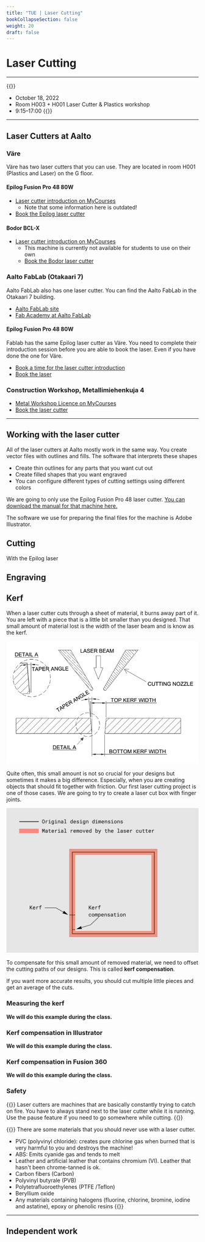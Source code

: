 ```yaml
---
title: "TUE | Laser Cutting"
bookCollapseSection: false
weight: 20
draft: false
---
```


# Laser Cutting

---

{{<hint info>}}
- October 18, 2022
- Room H003 + H001 Laser Cutter & Plastics workshop
- 9:15–17:00
{{</hint>}}

---

## Laser Cutters at Aalto

### Väre

Väre has two laser cutters that you can use. They are located in room H001 (Plastics and Laser) on the G floor.

#### Epilog Fusion Pro 48 80W

- [Laser cutter introduction on MyCourses](https://mycourses.aalto.fi/course/view.php?id=19552)
    - Note that some information here is outdated!
- [Book the Epilog laser cutter](https://mycourses.aalto.fi/mod/scheduler/view.php?id=871155)

#### Bodor BCL-X

- [Laser cutter introduction on MyCourses](https://mycourses.aalto.fi/course/view.php?id=19552)
    - This machine is currently not available for students to use on their own
    - [Book the Bodor laser cutter](https://mycourses.aalto.fi/mod/scheduler/view.php?id=871154)

### Aalto FabLab (Otakaari 7)

Aalto FabLab also has one laser cutter. You can find the Aalto FabLab in the Otakaari 7 building.

- [Aalto FabLab site](https://studios.aalto.fi/fablab/)
- [Fab Academy at Aalto FabLab](https://studios.aalto.fi/fablab/)

#### Epilog Fusion Pro 48 80W

Fablab has the same Epilog laser cutter as Väre. You need to complete their introduction session before you are able to book the laser. Even if you have done the one for Väre.

- [Book a time for the laser cutter introduction](https://outlook.office365.com/owa/calendar/AaltoFablabOrientation@aaltofi.onmicrosoft.com/bookings/)
- [Book the laser](https://takeout.aalto.fi/606026)

### Construction Workshop, Metallimiehenkuja 4

- [Metal Workshop Licence on MyCourses](https://mycourses.aalto.fi/mod/page/view.php?id=563520)
- [Book the laser cutter](https://mycourses.aalto.fi/mod/scheduler/view.php?id=849923)

---

## Working with the laser cutter

All of the laser cutters at Aalto mostly work in the same way. You create vector files with outlines and fills. The software that interprets these shapes

- Create thin outlines for any parts that you want cut out
- Create filled shapes that you want engraved
- You can configure different types of cutting settings using different colors

We are going to only use the Epilog Fusion Pro 48 laser cutter. [You can download the manual for that machine here.](https://www.epiloglaser.com/tech-support/laser-manuals.htm)

The software we use for preparing the final files for the machine is Adobe Illustrator.

## Cutting

With the Epilog laser

## Engraving

## Kerf

When a laser cutter cuts through a sheet of material, it burns away part of it. You are left with a piece that is a little bit smaller than you designed. That small amount of material lost is the width of the laser beam and is know as the kerf.

[![Kerf and taper angle](./img/kerf.png)](./img/kerf.png)

Quite often, this small amount is not so crucial for your designs but sometimes it makes a big difference. Especially, when you are creating objects that should fit together with friction. Our first laser cutting project is one of those cases. We are going to try to create a laser cut box with finger joints.

[![Kerf illustration](./img/kerf_illustration.jpg)](./img/kerf_illustration.jpg)

To compensate for this small amount of removed material, we need to offset the cutting paths of our designs. This is called **kerf compensation**.

If you want more accurate results, you should cut multiple little pieces and get an average of the cuts.

### Measuring the kerf

**We will do this example during the class.**

### Kerf compensation in Illustrator

**We will do this example during the class.**

### Kerf compensation in Fusion 360

**We will do this example during the class.**

### Safety

{{<hint danger>}}
Laser cutters are machines that are basically constantly trying to catch on fire. You have to always stand next to the laser cutter while it is running. Use the pause feature if you need to go somewhere while cutting.
{{</hint>}}

{{<hint danger>}}
There are some materials that you should never use with a laser cutter.
- PVC (polyvinyl chloride): creates pure chlorine gas when burned that is very harmful to you and destroys the machine!
- ABS: Emits cyanide gas and tends to melt
- Leather and artificial leather that contains chromium (VI). Leather that hasn't been chrome-tanned is ok.
- Carbon fibers (Carbon)
- Polyvinyl butyrale (PVB)
- Polytetrafluoroethylenes (PTFE /Teflon)
- Beryllium oxide
- Any materials containing halogens (fluorine, chlorine, bromine, iodine and astatine), epoxy or phenolic resins
{{</hint>}}

---

## Independent work

